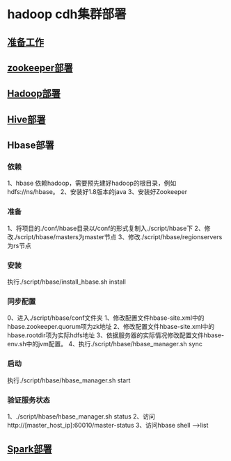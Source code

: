 # hadoop cdh集群部署

## [准备工作](docs/prepare.md)
## [zookeeper部署](docs/zk/install.md)  
## [Hadoop部署](docs/hadoop/install.md)  

## [Hive部署](docs/hive/install.md)

## Hbase部署
### 依赖
1、hbase 依赖hadoop，需要预先建好hadoop的根目录，例如hdfs://ns/hbase。
2、安装好1.8版本的java
3、安装好Zookeeper

### 准备
1、将项目的./conf/hbase目录以/conf的形式复制入./script/hbase下
2、修改./script/hbase/masters为master节点
3、修改./script/hbase/regionservers为rs节点

### 安装
执行./script/hbase/install_hbase.sh install

### 同步配置
0、进入./script/hbase/conf文件夹
1、修改配置文件hbase-site.xml中的hbase.zookeeper.quorum项为zk地址
2、修改配置文件hbase-site.xml中的hbase.rootdir项为实际hdfs地址
3、依据服务器的实际情况修改配置文件hbase-env.sh中的jvm配置。
4、执行./script/hbase/hbase_manager.sh sync

### 启动
执行./script/hbase/hbase_manager.sh start

### 验证服务状态
1、./script/hbase/hbase_manager.sh status
2、访问 http://[master_host_ip]:60010/master-status
3、访问hbase shell -->list

## [Spark部署](docs/spark/install.md)
